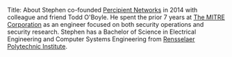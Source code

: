 Title: About
Stephen co-founded [Percipient Networks](http://percipientnetworks.com)
in 2014 with colleague and friend Todd O'Boyle. He spent the prior 7 years at
[The MITRE Corporation](http://www.mitre.org) as an engineer focused
on both security operations and security research. Stephen has a Bachelor of
Science in Electrical Engineering and Computer Systems Engineering from [Rensselaer Polytechnic Institute](http://www.rpi.edu).
